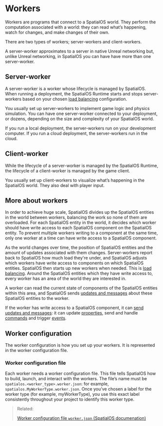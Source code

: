 # Workers

Workers are programs that connect to a SpatialOS world. They perform the computation associated with a world: they can read what’s happening, watch for changes, and make changes of their own.

There are two types of workers; server-workers and client-workers. 

A server-worker approximates to a server in native Unreal networking but, unlike Unreal networking, in SpatialOS you can have have more than one server-worker.

## Server-worker

A server-worker is a worker  whose lifecycle is managed by SpatialOS. When running a deployment, the SpatialOS Runtime starts and stops server-workers based on your chosen [load balancing](https://docs.improbable.io/reference/latest/shared/glossary#load-balancing) configuration.

You usually set up server-workers to implement game logic and physics simulation. You can have one server-worker connected to your deployment, or dozens, depending on the size and complexity of your SpatialOS world.

If you run a local deployment, the server-workers run on your development computer. If you run a cloud deployment, the server-workers run in the cloud.
## Client-worker

While the lifecycle of a server-worker is managed by the SpatialOS Runtime, the lifecycle of a client-worker is managed by the game client.

You usually set up client-workers to visualize what’s happening in the SpatialOS world. They also deal with player input.

## More about workers

In order to achieve huge scale, SpatialOS divides up the SpatialOS entities in the world between workers, balancing the work so none of them are overloaded. For each SpatialOS entity in the world, it decides which worker should have write access to each SpatialOS component on the SpatialOS entity. To prevent multiple workers writing to a component at the same time, only one worker at a time can have write access to a SpatialOS component.

As the world changes over time, the position of SpatialOS entities and the amount of updates associated with them changes. Server-workers report back to SpatialOS how much load they're under, and SpatialOS adjusts which workers have write access to components on which SpatialOS entities. SpatialOS then starts up new workers when needed. This is [load balancing](https://docs.improbable.io/reference/latest/shared/worker-configuration/loadbalancer-config).
Around the SpatialOS entities which they have write access to, every worker has an area of the world they are interested in.

A worker can read the current state of components of the SpatialOS entities within this area, and SpatialOS sends [updates and messages](https://docs.improbable.io/reference/latest/shared/glossary#sending-an-update) about these SpatialOS entities to the worker.

If the worker has write access to a SpatialOS component, it can [send updates and messages](https://docs.improbable.io/reference/latest/shared/glossary#sending-an-update):
it can update [properties](https://docs.improbable.io/reference/latest/shared/glossary#property), send and handle [commands](https://docs.improbable.io/reference/latest/shared/glossary#command) and trigger [events](https://docs.improbable.io/reference/latest/shared/glossary#event).

## Worker configuration
The worker configuration is how you set up your workers. It is represented in the worker configuration file.

### Worker configuration file

Each worker needs a worker configuration file. This file tells SpatialOS how to build, launch, and interact with the workers.
The file’s name must be `spatialos.<worker_type>.worker.json`: for example, `spatialos.MyWorkerType.worker.json`.
Once you’ve chosen a label for the worker type (for example, myWorkerType), you use this exact label consistently throughout your project to identify this worker type.

> Related:
>
> [Worker configuration file `worker.json` (SpatialOS documenation)](https://docs.improbable.io/reference/latest/shared/worker-configuration/worker-configuration)